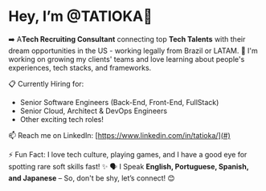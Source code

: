 # Hey, I’m @TATIOKA👋 

➡️ A**Tech Recruiting Consultant** connecting top **Tech Talents** with their dream opportunities in the US - working legally from Brazil or LATAM.
🌱 I'm working on growing my clients' teams and love learning about people's experiences, tech stacks, and frameworks.

📋 Currently Hiring for:
- Senior Software Engineers (Back-End, Front-End, FullStack)
- Senior Cloud, Architect & DevOps Engineers
- Other exciting tech roles!

📫 Reach me on LinkedIn: [https://www.linkedin.com/in/tatioka/](#)

⚡ Fun Fact: I love tech culture, playing games, and I have a good eye for spotting rare soft skills fast! ✨
🗣️ I Speak **English, Portuguese, Spanish, and Japanese** – So, don't be shy, let’s connect! 😊
<!---
TATIOKA/TATIOKA is a ✨ special ✨ repository because its `README.md` (this file) appears on your GitHub profile.
You can click the Preview link to take a look at your changes.
--->
